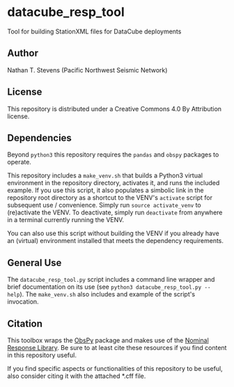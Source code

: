 # datacube_resp_tool
Tool for building StationXML files for DataCube deployments

## Author
Nathan T. Stevens (Pacific Northwest Seismic Network)

## License
This repository is distributed under a Creative Commons 4.0 By Attribution license. 

## Dependencies
Beyond `python3` this repository requires the `pandas` and `obspy` packages to operate.  

This repository includes a `make_venv.sh` that builds a Python3 virtual environment in
the repository directory, activates it, and runs the included example. If you use this
script, it also populates a simbolic link in the repository root directory as a shortcut
to the VENV's `activate` script for subsequent use / convenience. Simply run `source activate_venv`
to (re)activate the VENV. To deactivate, simply run `deactivate` from anywhere in a terminal
currently running the VENV.

You can also use this script without building the VENV if you already have an (virtual)
environment installed that meets the dependency requirements.

## General Use
The `datacube_resp_tool.py` script includes a command line wrapper and brief documentation
on its use (see `python3 datacube_resp_tool.py --help`). The `make_venv.sh` also includes
and example of the script's invocation.

## Citation
This toolbox wraps the [ObsPy](https://docs.obspy.org) package and makes use of the 
[Nominal Response Library](https://ds.iris.edu/ds/nrl/). 
Be sure to at least cite these resources if you find content in this repository useful.

If you find specific aspects or functionalities of this repository to be useful, also consider citing it with the attached *.cff file.